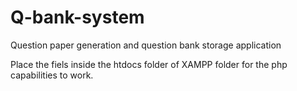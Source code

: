 # Q-bank-system
Question paper generation and question bank storage application

Place the fiels inside the htdocs folder of XAMPP folder for the php capabilities to work.
